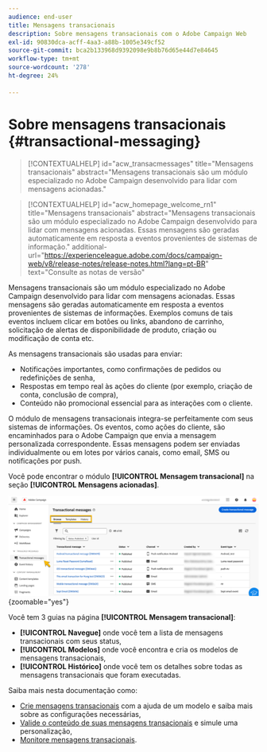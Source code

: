 ```yaml
---
audience: end-user
title: Mensagens transacionais
description: Sobre mensagens transacionais com o Adobe Campaign Web
exl-id: 90830dca-acff-4aa3-a88b-1005e349cf52
source-git-commit: bca2b133968d9392098e9b8b76d65e44d7e84645
workflow-type: tm+mt
source-wordcount: '278'
ht-degree: 24%

---
```


# Sobre mensagens transacionais {#transactional-messaging}

>[!CONTEXTUALHELP]
>id="acw_transacmessages"
>title="Mensagens transacionais"
>abstract="Mensagens transacionais são um módulo especializado no Adobe Campaign desenvolvido para lidar com mensagens acionadas."

>[!CONTEXTUALHELP]
>id="acw_homepage_welcome_rn1"
>title="Mensagens transacionais"
>abstract="Mensagens transacionais são um módulo especializado no Adobe Campaign desenvolvido para lidar com mensagens acionadas. Essas mensagens são geradas automaticamente em resposta a eventos provenientes de sistemas de informação."
>additional-url="https://experienceleague.adobe.com/docs/campaign-web/v8/release-notes/release-notes.html?lang=pt-BR" text="Consulte as notas de versão"

<!-- >>[!CONTEXTUALHELP]
>id="acw_transacmessages_exclusionlogs"
>title="Transactional messaging exclusion logs"
>abstract="Transactional messaging exclusion logs" -->

Mensagens transacionais são um módulo especializado no Adobe Campaign desenvolvido para lidar com mensagens acionadas. Essas mensagens são geradas automaticamente em resposta a eventos provenientes de sistemas de informações. Exemplos comuns de tais eventos incluem clicar em botões ou links, abandono de carrinho, solicitação de alertas de disponibilidade de produto, criação ou modificação de conta etc.

As mensagens transacionais são usadas para enviar:

* Notificações importantes, como confirmações de pedidos ou redefinições de senha,
* Respostas em tempo real às ações do cliente (por exemplo, criação de conta, conclusão de compra),
* Conteúdo não promocional essencial para as interações com o cliente.

O módulo de mensagens transacionais integra-se perfeitamente com seus sistemas de informações. Os eventos, como ações do cliente, são encaminhados para o Adobe Campaign que envia a mensagem personalizada correspondente. Essas mensagens podem ser enviadas individualmente ou em lotes por vários canais, como email, SMS ou notificações por push.

Você pode encontrar o módulo **[!UICONTROL Mensagem transacional]** na seção **[!UICONTROL Mensagens acionadas]**.

![](assets/transactional.png){zoomable="yes"}

Você tem 3 guias na página **[!UICONTROL Mensagem transacional]**:

* **[!UICONTROL Navegue]** onde você tem a lista de mensagens transacionais com seus status,
* **[!UICONTROL Modelos]** onde você encontra e cria os modelos de mensagens transacionais,
* **[!UICONTROL Histórico]** onde você tem os detalhes sobre todas as mensagens transacionais que foram executadas.

Saiba mais nesta documentação como:

* [Crie mensagens transacionais](create-transactional.md) com a ajuda de um modelo e saiba mais sobre as configurações necessárias,
* [Valide o conteúdo de suas mensagens transacionais](validate-transactional.md) e simule uma personalização,
* [Monitore mensagens transacionais](monitor-transactional.md).
